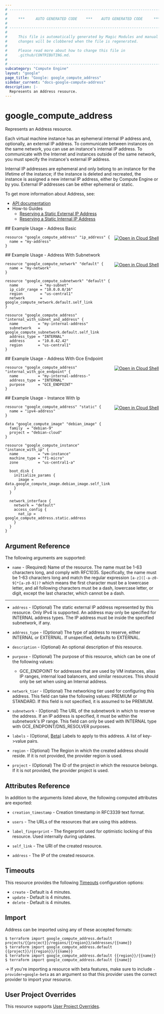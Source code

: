 ```yaml
---
# ----------------------------------------------------------------------------
#
#     ***     AUTO GENERATED CODE    ***    AUTO GENERATED CODE     ***
#
# ----------------------------------------------------------------------------
#
#     This file is automatically generated by Magic Modules and manual
#     changes will be clobbered when the file is regenerated.
#
#     Please read more about how to change this file in
#     .github/CONTRIBUTING.md.
#
# ----------------------------------------------------------------------------
subcategory: "Compute Engine"
layout: "google"
page_title: "Google: google_compute_address"
sidebar_current: "docs-google-compute-address"
description: |-
  Represents an Address resource.
---
```


# google\_compute\_address

Represents an Address resource.

Each virtual machine instance has an ephemeral internal IP address and,
optionally, an external IP address. To communicate between instances on
the same network, you can use an instance's internal IP address. To
communicate with the Internet and instances outside of the same network,
you must specify the instance's external IP address.

Internal IP addresses are ephemeral and only belong to an instance for
the lifetime of the instance; if the instance is deleted and recreated,
the instance is assigned a new internal IP address, either by Compute
Engine or by you. External IP addresses can be either ephemeral or
static.


To get more information about Address, see:

* [API documentation](https://cloud.google.com/compute/docs/reference/beta/addresses)
* How-to Guides
    * [Reserving a Static External IP Address](https://cloud.google.com/compute/docs/instances-and-network)
    * [Reserving a Static Internal IP Address](https://cloud.google.com/compute/docs/ip-addresses/reserve-static-internal-ip-address)

<div class = "oics-button" style="float: right; margin: 0 0 -15px">
  <a href="https://console.cloud.google.com/cloudshell/open?cloudshell_git_repo=https%3A%2F%2Fgithub.com%2Fterraform-google-modules%2Fdocs-examples.git&cloudshell_working_dir=address_basic&cloudshell_image=gcr.io%2Fgraphite-cloud-shell-images%2Fterraform%3Alatest&open_in_editor=main.tf&cloudshell_print=.%2Fmotd&cloudshell_tutorial=.%2Ftutorial.md" target="_blank">
    <img alt="Open in Cloud Shell" src="//gstatic.com/cloudssh/images/open-btn.svg" style="max-height: 44px; margin: 32px auto; max-width: 100%;">
  </a>
</div>
## Example Usage - Address Basic


```hcl
resource "google_compute_address" "ip_address" {
  name = "my-address"
}
```
<div class = "oics-button" style="float: right; margin: 0 0 -15px">
  <a href="https://console.cloud.google.com/cloudshell/open?cloudshell_git_repo=https%3A%2F%2Fgithub.com%2Fterraform-google-modules%2Fdocs-examples.git&cloudshell_working_dir=address_with_subnetwork&cloudshell_image=gcr.io%2Fgraphite-cloud-shell-images%2Fterraform%3Alatest&open_in_editor=main.tf&cloudshell_print=.%2Fmotd&cloudshell_tutorial=.%2Ftutorial.md" target="_blank">
    <img alt="Open in Cloud Shell" src="//gstatic.com/cloudssh/images/open-btn.svg" style="max-height: 44px; margin: 32px auto; max-width: 100%;">
  </a>
</div>
## Example Usage - Address With Subnetwork


```hcl
resource "google_compute_network" "default" {
  name = "my-network"
}

resource "google_compute_subnetwork" "default" {
  name          = "my-subnet"
  ip_cidr_range = "10.0.0.0/16"
  region        = "us-central1"
  network       = google_compute_network.default.self_link
}

resource "google_compute_address" "internal_with_subnet_and_address" {
  name         = "my-internal-address"
  subnetwork   = google_compute_subnetwork.default.self_link
  address_type = "INTERNAL"
  address      = "10.0.42.42"
  region       = "us-central1"
}
```
<div class = "oics-button" style="float: right; margin: 0 0 -15px">
  <a href="https://console.cloud.google.com/cloudshell/open?cloudshell_git_repo=https%3A%2F%2Fgithub.com%2Fterraform-google-modules%2Fdocs-examples.git&cloudshell_working_dir=address_with_gce_endpoint&cloudshell_image=gcr.io%2Fgraphite-cloud-shell-images%2Fterraform%3Alatest&open_in_editor=main.tf&cloudshell_print=.%2Fmotd&cloudshell_tutorial=.%2Ftutorial.md" target="_blank">
    <img alt="Open in Cloud Shell" src="//gstatic.com/cloudssh/images/open-btn.svg" style="max-height: 44px; margin: 32px auto; max-width: 100%;">
  </a>
</div>
## Example Usage - Address With Gce Endpoint


```hcl
resource "google_compute_address" "internal_with_gce_endpoint" {
  name         = "my-internal-address-"
  address_type = "INTERNAL"
  purpose      = "GCE_ENDPOINT"
}
```
<div class = "oics-button" style="float: right; margin: 0 0 -15px">
  <a href="https://console.cloud.google.com/cloudshell/open?cloudshell_git_repo=https%3A%2F%2Fgithub.com%2Fterraform-google-modules%2Fdocs-examples.git&cloudshell_working_dir=instance_with_ip&cloudshell_image=gcr.io%2Fgraphite-cloud-shell-images%2Fterraform%3Alatest&open_in_editor=main.tf&cloudshell_print=.%2Fmotd&cloudshell_tutorial=.%2Ftutorial.md" target="_blank">
    <img alt="Open in Cloud Shell" src="//gstatic.com/cloudssh/images/open-btn.svg" style="max-height: 44px; margin: 32px auto; max-width: 100%;">
  </a>
</div>
## Example Usage - Instance With Ip


```hcl
resource "google_compute_address" "static" {
  name = "ipv4-address"
}

data "google_compute_image" "debian_image" {
  family  = "debian-9"
  project = "debian-cloud"
}

resource "google_compute_instance" "instance_with_ip" {
  name         = "vm-instance"
  machine_type = "f1-micro"
  zone         = "us-central1-a"

  boot_disk {
    initialize_params {
      image = data.google_compute_image.debian_image.self_link
    }
  }

  network_interface {
    network = "default"
    access_config {
      nat_ip = google_compute_address.static.address
    }
  }
}
```

## Argument Reference

The following arguments are supported:


* `name` -
  (Required)
  Name of the resource. The name must be 1-63 characters long, and
  comply with RFC1035. Specifically, the name must be 1-63 characters
  long and match the regular expression `[a-z]([-a-z0-9]*[a-z0-9])?`
  which means the first character must be a lowercase letter, and all
  following characters must be a dash, lowercase letter, or digit,
  except the last character, which cannot be a dash.


- - -


* `address` -
  (Optional)
  The static external IP address represented by this resource. Only
  IPv4 is supported. An address may only be specified for INTERNAL
  address types. The IP address must be inside the specified subnetwork,
  if any.

* `address_type` -
  (Optional)
  The type of address to reserve, either INTERNAL or EXTERNAL.
  If unspecified, defaults to EXTERNAL.

* `description` -
  (Optional)
  An optional description of this resource.

* `purpose` -
  (Optional)
  The purpose of this resource, which can be one of the following values:
  - GCE_ENDPOINT for addresses that are used by VM instances, alias IP ranges, internal load balancers, and similar resources.
  This should only be set when using an Internal address.

* `network_tier` -
  (Optional)
  The networking tier used for configuring this address. This field can
  take the following values: PREMIUM or STANDARD. If this field is not
  specified, it is assumed to be PREMIUM.

* `subnetwork` -
  (Optional)
  The URL of the subnetwork in which to reserve the address. If an IP
  address is specified, it must be within the subnetwork's IP range.
  This field can only be used with INTERNAL type with
  GCE_ENDPOINT/DNS_RESOLVER purposes.

* `labels` -
  (Optional, [Beta](https://terraform.io/docs/providers/google/guides/provider_versions.html))
  Labels to apply to this address.  A list of key->value pairs.

* `region` -
  (Optional)
  The Region in which the created address should reside.
  If it is not provided, the provider region is used.

* `project` - (Optional) The ID of the project in which the resource belongs.
    If it is not provided, the provider project is used.


## Attributes Reference

In addition to the arguments listed above, the following computed attributes are exported:


* `creation_timestamp` -
  Creation timestamp in RFC3339 text format.

* `users` -
  The URLs of the resources that are using this address.

* `label_fingerprint` -
  The fingerprint used for optimistic locking of this resource.  Used
  internally during updates.
* `self_link` - The URI of the created resource.


* `address` - The IP of the created resource.

## Timeouts

This resource provides the following
[Timeouts](/docs/configuration/resources.html#timeouts) configuration options:

- `create` - Default is 4 minutes.
- `update` - Default is 4 minutes.
- `delete` - Default is 4 minutes.

## Import

Address can be imported using any of these accepted formats:

```
$ terraform import google_compute_address.default projects/{{project}}/regions/{{region}}/addresses/{{name}}
$ terraform import google_compute_address.default {{project}}/{{region}}/{{name}}
$ terraform import google_compute_address.default {{region}}/{{name}}
$ terraform import google_compute_address.default {{name}}
```

-> If you're importing a resource with beta features, make sure to include `-provider=google-beta`
as an argument so that this provider uses the correct provider to import your resource.

## User Project Overrides

This resource supports [User Project Overrides](https://www.terraform.io/docs/providers/google/guides/provider_reference.html#user_project_override).
